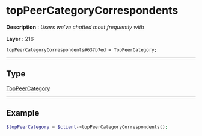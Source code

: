# topPeerCategoryCorrespondents

**Description** : *Users we&#039;ve chatted most frequently with*

**Layer** : 216

```tl
topPeerCategoryCorrespondents#637b7ed = TopPeerCategory;
```

---

## Type

[TopPeerCategory](type/TopPeerCategory)

---

## Example

```php
$topPeerCategory = $client->topPeerCategoryCorrespondents();
```
